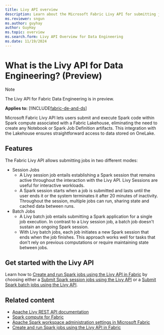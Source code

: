 ```yaml
---
title: Livy API overview
description: Learn about the Microsoft Fabric Livy API for submitting jobs to Spark
ms.reviewer: sngun
ms.author: guyhay
author: GuyHay
ms.topic: overview
ms.search.form: Livy API Overview for Data Engineering
ms.date: 11/19/2024
---
```


# What is the Livy API for Data Engineering? (Preview)

> [!NOTE]
> The Livy API for Fabric Data Engineering is in preview.

**Applies to:** [!INCLUDE[fabric-de-and-ds](includes/fabric-de-ds.md)]

Microsoft Fabric Livy API lets users submit and execute Spark code within Spark compute associated with a Fabric Lakehouse, eliminating the need to create any Notebook or Spark Job Definition artifacts. This integration with the Lakehouse ensures straightforward access to data stored on OneLake.

## Features

The Fabric Livy API allows submitting jobs in two different modes:

- Session Jobs
  - A Livy session job entails establishing a Spark session that remains active throughout the interaction with the Livy API. Livy Sessions are useful for interactive workloads.
  - A Spark session starts when a job is submitted and lasts until the user ends it or the system terminates it after 20 minutes of inactivity. Throughout the session, multiple jobs can run, sharing state and cached data between runs.
- Batch Jobs
  - A Livy batch job entails submitting a Spark application for a single job execution. In contrast to a Livy session job, a batch job doesn't sustain an ongoing Spark session.
  - With Livy batch jobs, each job initiates a new Spark session that ends when the job finishes. This approach works well for tasks that don't rely on previous computations or require maintaining state between jobs.

## Get started with the Livy API

Learn how to [Create and run Spark jobs using the Livy API in Fabric](get-started-api-livy.md) by choosing either a [Submit Spark session jobs using the Livy API](get-started-api-livy-session.md) or a [Submit Spark batch jobs using the Livy API](get-started-api-livy-batch.md).

## Related content

- [Apache Livy REST API documentation](https://livy.incubator.apache.org/docs/latest/rest-api.html)
- [Spark compute for Fabric](spark-compute.md)
- [Apache Spark workspace administration settings in Microsoft Fabric](workspace-admin-settings.md)
- [Create and run Spark jobs using the Livy API in Fabric](get-started-api-livy.md)
